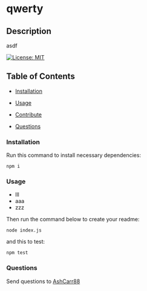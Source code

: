 
  # qwerty

  ## Description
  
  asdf

  [![License: MIT](https://img.shields.io/badge/License-MIT-brightgreen.svg)](https://opensource.org/licenses/MIT)

  ## Table of Contents

  * [Installation](#installation)

  * [Usage](#usage)

  * [Contribute](#contribute)

  * [Questions](#questions)
  
  ### Installation

  Run this command to install necessary dependencies:

  ```
  npm i
  ```
  
  ### Usage

  
  * lll
  * aaa
  * zzz

  Then run the command below to create your readme:

  ```
  node index.js
  ```

  and this to test:

  ```
  npm test
  ```
  
  ### Questions

  Send questions to [AshCarr88](https://github.com/AshCarr88)
  
